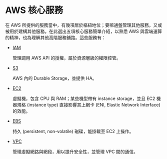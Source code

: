 # AWS 核心服務

在 AWS 所提供的服務當中，有幾項居於樞紐地位；要嘛通盤管理其他服務，又或被用於建構其他服務。在此選出五項核心服務簡單介紹，以熟悉 AWS 與雲端運算的精神，也為理解其他高階服務鋪路。這些服務有：

* [IAM](aws/core/iam/README.md) 

	管理調用 AWS API 的授權，屬於資源層級的權限控管。
* [S3](aws/core/s3/README.md)
 
	AWS 內的 Durable Storage，並提供 HA。
* [EC2](aws/core/ec2/README.md)

	虛擬機，包含 CPU 與 RAM；某些機型帶有 instance storage，並且 EC2 機器規格 (instance type) 直接影響其上網卡 (ENI, Elastic Network Interface) 的效能。 
* [EBS](aws/core/ebs/README.md)

	持久 (persistent, non-volatile) 磁碟，能掛載至 EC2 上操作。
* [VPC](aws/core/vpc/README.md)

	管理虛擬網路與網段，用以提升安全性，並管理 VPC 間的通信。 
